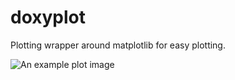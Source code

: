 # doxyplot
Plotting wrapper around matplotlib for easy plotting.

![An example plot image](example.png)
